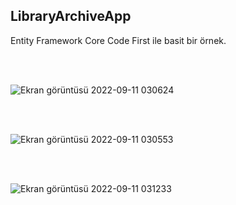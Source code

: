 ## LibraryArchiveApp
Entity Framework Core Code First ile basit bir örnek.

<br><br>

![Ekran görüntüsü 2022-09-11 030624](https://user-images.githubusercontent.com/96810885/189506056-b7e95886-6d02-4aca-ba94-eaa1651539e6.png)

<br><br>

![Ekran görüntüsü 2022-09-11 030553](https://user-images.githubusercontent.com/96810885/189506054-fdaa0e1a-9707-440b-bb2f-85dfbf020271.png)

<br><br>

![Ekran görüntüsü 2022-09-11 031233](https://user-images.githubusercontent.com/96810885/189506057-f732d3b7-1857-417d-aa9a-999f58248655.png)
